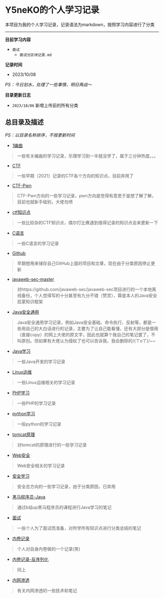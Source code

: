 # Y5neKO的个人学习记录

本项目为我的个人学习记录，记录语法为markdown，按照学习内容进行了分类

------

**目前学习内容**

- `面试`
  - `面试分区块记录.md`

**记录时间**

- 2023/10/08

*PS：今日划水，处理了一些事情，明日再战～*

**目录更新日志**

- `2023/10/06` 新增上传前的所有分类



## 总目录及描述

*PS：以目录名称排序，不按更新时间*

- [1编曲](./1编曲/编曲学习.md)

> 一些有关编曲的学习记录，乐理学习到一半就没学了，属于三分钟热度。。。

- [CTF](./CTF)

> 一些早期（2021）记录的CTF各个方向的知识点，目前弃用了

- [CTF-Pwn](./CTF-Pwn)

> CTF-Pwn方向的一些学习记录，pwn方向是觉得有意思于是想了解了解，目前也就新手级别，大佬勿喷

- [ctf知识点](./ctf知识点)

> 一些比较杂的CTF知识点，偶尔打比赛遇到值得记录的知识点会来更新一下

- [C语言](./C语言/C语言.md)

> 一些C语言的学习记录

- [Github](./Github)

> 早期想用来储存自己GitHub上面的项目和文章，现在由于分类原因停止更新

- [javaweb-sec-master](./javaweb-sec-master)

> 对https://github.com/javaweb-sec/javaweb-sec项目进行的一个本地离线备份，个人觉得写的十分甚至有九分不错（赞赏），算是本人的Java安全启蒙知识框架

- [Java安全通用](./Java安全通用)

> Java安全通用学习记录，例如Java安全基础、命令执行、反射等，都是一些用自己的大白话进行的记录，主要为了让自己能看懂，还有大部分是借用（直接copy）的网上大佬的原文字，因此也就算个我自己的笔记罢了，不叫原创。但如果有大佬认为侵权了也可以告诉我，我会删除的/(ㄒoㄒ)/~~

- [Java学习](./Java学习)

> 一些Java开发的学习记录

- [Linux运维](./Linux运维)

> 一些Linux运维相关的学习记录

- [PHP学习](./PHP学习)

> 一些PHP的学习记录

- [python学习](./python学习)

> 一些python的学习记录

- [tomcat原理](./tomcat原理)

> 对tomcat的原理进行的一些学习记录

- [Web安全](./Web安全)

> Web安全相关的学习记录

- [安全学习](./安全学习)

> 安全总方向的一些学习记录，由于分类原因，已弃用

- [黑马程序员-Java](./黑马程序员-Java)

> 通过b站up黑马程序员的课程进行Java学习的笔记

- [面试](./面试)

> 一些个人为了面试而准备，对所学所有知识点进行分类总结的笔记

- [内卷记录](./内卷记录)

> 个人对自身内卷做的一个记录(笑)

- [内卷记录-反序列化](./内卷记录-反序列化)

> 同上

- [内网渗透](./内网渗透)

> 有关内网渗透的一些技术和笔记